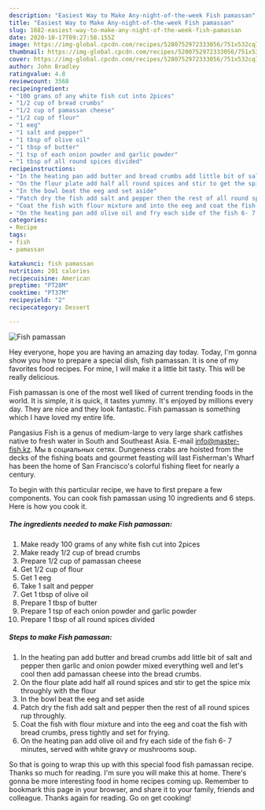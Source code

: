 ```yaml
---
description: "Easiest Way to Make Any-night-of-the-week Fish pamassan"
title: "Easiest Way to Make Any-night-of-the-week Fish pamassan"
slug: 1682-easiest-way-to-make-any-night-of-the-week-fish-pamassan
date: 2020-10-17T09:27:58.155Z
image: https://img-global.cpcdn.com/recipes/5280752972333056/751x532cq70/fish-pamassan-recipe-main-photo.jpg
thumbnail: https://img-global.cpcdn.com/recipes/5280752972333056/751x532cq70/fish-pamassan-recipe-main-photo.jpg
cover: https://img-global.cpcdn.com/recipes/5280752972333056/751x532cq70/fish-pamassan-recipe-main-photo.jpg
author: John Bradley
ratingvalue: 4.8
reviewcount: 3568
recipeingredient:
- "100 grams of any white fish cut into 2pices"
- "1/2 cup of bread crumbs"
- "1/2 cup of pamassan cheese"
- "1/2 cup of flour"
- "1 eeg"
- "1 salt and pepper"
- "1 tbsp of olive oil"
- "1 tbsp of butter"
- "1 tsp of each onion powder and garlic powder"
- "1 tbsp of all round spices divided"
recipeinstructions:
- "In the heating pan add butter and bread crumbs add little bit of salt and pepper then garlic and onion powder mixed everything well and let&#39;s cool then add pamassan cheese into the bread crumbs."
- "On the flour plate add half all round spices and stir to get the spice mix throughly with the flour"
- "In the bowl beat the eeg and set aside"
- "Patch dry the fish add salt and pepper then the rest of all round spices rup throughly."
- "Coat the fish with flour mixture and into the eeg and coat the fish with bread crumbs, press tightly and set for frying."
- "On the heating pan add olive oil and fry each side of the fish 6- 7 minutes, served with white gravy or mushrooms soup."
categories:
- Recipe
tags:
- fish
- pamassan

katakunci: fish pamassan 
nutrition: 201 calories
recipecuisine: American
preptime: "PT28M"
cooktime: "PT37M"
recipeyield: "2"
recipecategory: Dessert

---
```



![Fish pamassan](https://img-global.cpcdn.com/recipes/5280752972333056/751x532cq70/fish-pamassan-recipe-main-photo.jpg)

Hey everyone, hope you are having an amazing day today. Today, I'm gonna show you how to prepare a special dish, fish pamassan. It is one of my favorites food recipes. For mine, I will make it a little bit tasty. This will be really delicious.

Fish pamassan is one of the most well liked of current trending foods in the world. It is simple, it is quick, it tastes yummy. It's enjoyed by millions every day. They are nice and they look fantastic. Fish pamassan is something which I have loved my entire life.

Pangasius Fish is a genus of medium-large to very large shark catfishes native to fresh water in South and Southeast Asia. E-mail info@master-fish.kz. Мы в социальных сетях. Dungeness crabs are hoisted from the decks of the fishing boats and gourmet feasting will last Fisherman&#39;s Wharf has been the home of San Francisco&#39;s colorful fishing fleet for nearly a century.


To begin with this particular recipe, we have to first prepare a few components. You can cook fish pamassan using 10 ingredients and 6 steps. Here is how you cook it.

<!--inarticleads1-->

##### The ingredients needed to make Fish pamassan:

1. Make ready 100 grams of any white fish cut into 2pices
1. Make ready 1/2 cup of bread crumbs
1. Prepare 1/2 cup of pamassan cheese
1. Get 1/2 cup of flour
1. Get 1 eeg
1. Take 1 salt and pepper
1. Get 1 tbsp of olive oil
1. Prepare 1 tbsp of butter
1. Prepare 1 tsp of each onion powder and garlic powder
1. Prepare 1 tbsp of all round spices divided




<!--inarticleads2-->

##### Steps to make Fish pamassan:

1. In the heating pan add butter and bread crumbs add little bit of salt and pepper then garlic and onion powder mixed everything well and let&#39;s cool then add pamassan cheese into the bread crumbs.
1. On the flour plate add half all round spices and stir to get the spice mix throughly with the flour
1. In the bowl beat the eeg and set aside
1. Patch dry the fish add salt and pepper then the rest of all round spices rup throughly.
1. Coat the fish with flour mixture and into the eeg and coat the fish with bread crumbs, press tightly and set for frying.
1. On the heating pan add olive oil and fry each side of the fish 6- 7 minutes, served with white gravy or mushrooms soup.




So that is going to wrap this up with this special food fish pamassan recipe. Thanks so much for reading. I'm sure you will make this at home. There's gonna be more interesting food in home recipes coming up. Remember to bookmark this page in your browser, and share it to your family, friends and colleague. Thanks again for reading. Go on get cooking!
